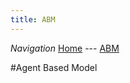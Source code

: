 ```yaml
---
title: ABM
---
```


*Navigation*
[Home](https://adamjohnst21.github.io/website/) --- [ABM](https://adamjohnst21.github.io/agent_based_model/)


#Agent Based Model
